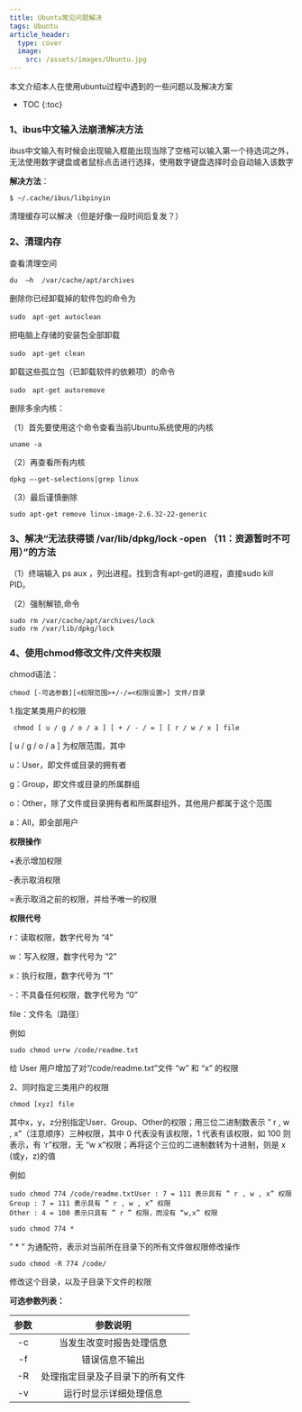```yaml
---
title: Ubuntu常见问题解决
tags: Ubuntu
article_header:
  type: cover
  image:
    src: /assets/images/Ubuntu.jpg
---
```


本文介绍本人在使用ubuntu过程中遇到的一些问题以及解决方案

* TOC
{:toc}
### 1、ibus中文输入法崩溃解决方法

ibus中文输入有时候会出现输入框能出现当除了空格可以输入第一个待选词之外，无法使用数字键盘或者鼠标点击进行选择，使用数字键盘选择时会自动输入该数字

**解决方法**：

```shell
$ ~/.cache/ibus/libpinyin
```

清理缓存可以解决（但是好像一段时间后复发？）

### 2、清理内存

查看清理空间

```shell
du  –h  /var/cache/apt/archives
```

删除你已经卸载掉的软件包的命令为

```shell
sudo　apt-get autoclean
```

把电脑上存储的安装包全部卸载

```shell
sudo　apt-get clean
```

卸载这些孤立包（已卸载软件的依赖项）的命令

```shell
sudo　apt-get autoremove
```

删除多余内核：

（1）首先要使用这个命令查看当前Ubuntu系统使用的内核

```shell
uname -a
```

（2）再查看所有内核

```shell
dpkg –-get-selections|grep linux
```

（3）最后谨慎删除

```shell
sudo apt-get remove linux-image-2.6.32-22-generic
```

### 3、解决“无法获得锁 /var/lib/dpkg/lock -open （11：资源暂时不可用）”的方法

（1）终端输入 ps  aux ，列出进程。找到含有apt-get的进程，直接sudo kill PID。

（2）强制解锁,命令 

```shell
sudo rm /var/cache/apt/archives/lock
sudo rm /var/lib/dpkg/lock
```

### 4、使用chmod修改文件/文件夹权限

chmod语法：

```shell
chmod [-可选参数][<权限范围>+/-/=<权限设置>] 文件/目录
```

1.指定某类用户的权限

```shell
 chmod [ u / g / o / a ] [ + / - / = ] [ r / w / x ] file
```

[ u / g / o / a ] 为权限范围，其中

u：User，即文件或目录的拥有者

g：Group，即文件或目录的所属群组

o：Other，除了文件或目录拥有者和所属群组外，其他用户都属于这个范围

a：All，即全部用户

**权限操作**

+表示增加权限

-表示取消权限

=表示取消之前的权限，并给予唯一的权限

**权限代号**

r：读取权限，数字代号为 “4”

w：写入权限，数字代号为 “2”

x：执行权限，数字代号为 “1”

-：不具备任何权限，数字代号为 “0”

file：文件名（路径）

例如

    sudo chmod u+rw /code/readme.txt

给 User 用户增加了对“/code/readme.txt”文件 “w” 和 “x” 的权限

2、同时指定三类用户的权限

    chmod [xyz] file

其中x，y，z分别指定User、Group、Other的权限；用三位二进制数表示 ” r , w , x”（注意顺序）三种权限，其中 0 代表没有该权限，1 代表有该权限，如 100 则表示，有 ‘r”权限，无 “w x”权限；再将这个三位的二进制数转为十进制，则是 x (或y，z)的值

例如

    sudo chmod 774 /code/readme.txtUser : 7 = 111 表示具有 ” r , w , x” 权限
    Group : 7 = 111 表示具有 ” r , w , x” 权限
    Other : 4 = 100 表示只具有 ” r ” 权限，而没有 “w,x” 权限
    
    sudo chmod 774 *

” * ” 为通配符，表示对当前所在目录下的所有文件做权限修改操作

    sudo chmod -R 774 /code/

修改这个目录，以及子目录下文件的权限

**可选参数列表：**

| 参数 |             参数说明             |
| :--: | :------------------------------: |
|  -c  |     当发生改变时报告处理信息     |
|  -f  |          错误信息不输出          |
|  -R  | 处理指定目录及子目录下的所有文件 |
|  -v  |      运行时显示详细处理信息      |

​	


​	
​	
​	
